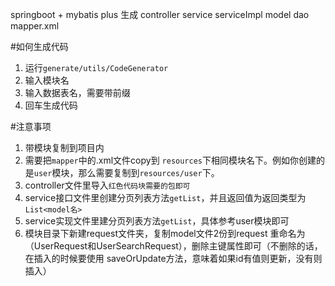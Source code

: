 springboot + mybatis plus 生成 controller service serviceImpl model dao mapper.xml

#如何生成代码
1. 运行`generate/utils/CodeGenerator`
2. 输入模块名
3. 输入数据表名，需要带前缀
4. 回车生成代码

#注意事项
1. 带模块复制到项目内
2. 需要把`mapper`中的.xml文件copy到 `resources`下相同模块名下。例如你创建的是`user`模块，那么需要复制到`resources/user`下。
3. controller文件里导入`红色代码块需要的包即可`
4. service接口文件里创建分页列表方法`getList`，并且返回值为返回类型为 `List<model名>`
5. service实现文件里建分页列表方法`getList`，具体参考user模块即可
6. 模块目录下新建request文件夹，复制model文件2份到request 重命名为（UserRequest和UserSearchRequest），删除主键属性即可（不删除的话，在插入的时候要使用 saveOrUpdate方法，意味着如果id有值则更新，没有则插入）


